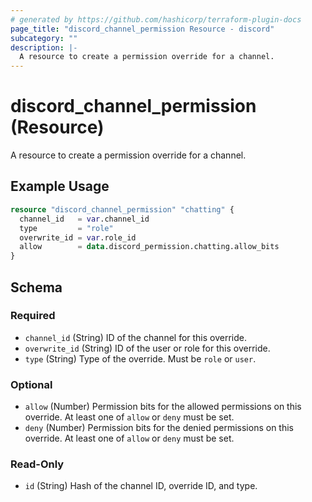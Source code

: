 ```yaml
---
# generated by https://github.com/hashicorp/terraform-plugin-docs
page_title: "discord_channel_permission Resource - discord"
subcategory: ""
description: |-
  A resource to create a permission override for a channel.
---
```


# discord_channel_permission (Resource)

A resource to create a permission override for a channel.

## Example Usage

```terraform
resource "discord_channel_permission" "chatting" {
  channel_id   = var.channel_id
  type         = "role"
  overwrite_id = var.role_id
  allow        = data.discord_permission.chatting.allow_bits
}
```

<!-- schema generated by tfplugindocs -->
## Schema

### Required

- `channel_id` (String) ID of the channel for this override.
- `overwrite_id` (String) ID of the user or role for this override.
- `type` (String) Type of the override. Must be `role` or `user`.

### Optional

- `allow` (Number) Permission bits for the allowed permissions on this override. At least one of `allow` or `deny` must be set.
- `deny` (Number) Permission bits for the denied permissions on this override. At least one of `allow` or `deny` must be set.

### Read-Only

- `id` (String) Hash of the channel ID, override ID, and type.
